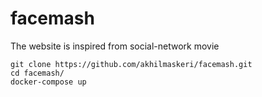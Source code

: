 # facemash

The website is inspired from social-network movie

```
git clone https://github.com/akhilmaskeri/facemash.git
cd facemash/
docker-compose up 
```

